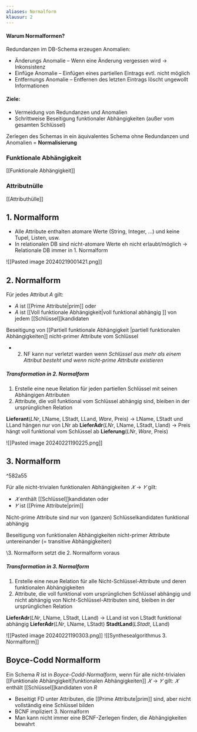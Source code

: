 ```yaml
---
aliases: Normalform
klausur: 2
---
```


#### Warum Normalformen?
Redundanzen im DB-Schema erzeugen Anomalien: 
- Änderungs Anomalie – Wenn eine Änderung vergessen wird -> Inkonsistenz 
- Einfüge Anomalie – Einfügen eines partiellen Eintrags evtl. nicht möglich 
- Entfernungs Anomalie – Entfernen des letzten Eintrags löscht ungewollt Informationen

#### Ziele: 
- Vermeidung von Redundanzen und Anomalien 
- Schrittweise Beseitigung funktionaler Abhängigkeiten (außer vom gesamten Schlüssel)

Zerlegen des Schemas in ein äquivalentes Schema ohne Redundanzen und Anomalien = **Normalisierung** 

### Funktionale Abhängigkeit
[[Funktionale Abhängigkeit]]

### Attributnülle
[[Attributhülle]]

## 1. Normalform

- Alle Attribute enthalten atomare Werte (String, Integer, …) und keine Tupel, Listen, usw. 
- In relationalen DB sind nicht-atomare Werte eh nicht erlaubt/möglich 
	-> Relationale DB immer in 1. Normalform

![[Pasted image 20240219001421.png]]

## 2. Normalform

Für jedes Attribut $A$ gilt: 
- $A$ ist [[Prime Attribute|prim]] oder 
- $A$ ist [[Voll funktionale Abhängigkeit|voll funktional abhängig ]] von jedem [[Schlüssel]]kandidaten 

Beseitigung von [[Partiell funktionale Abhängigkeit |partiell funktionalen Abhängigkeiten]]  nicht-primer Attribute vom Schlüssel

- 2. NF kann nur verletzt warden wenn *Schlüssel aus mehr als einem Attribut besteht und wenn nicht-prime Attribute existieren*
##### Transformation in 2. Normalform

1. Erstelle eine neue Relation für jeden partiellen Schlüssel mit seinen Abhängigen Attributen 
2. Attribute, die voll funktional vom Schlüssel abhängig sind, bleiben in der ursprünglichen Relation

**Lieferant**(*LNr*, LName, LStadt, LLand, *Ware*, Preis) 
-> LName, LStadt und LLand hängen nur von LNr ab 
**LieferAdr**(*LNr*, LName, LStadt, Lland) 
-> Preis hängt voll funktional vom Schlüssel ab 
**Lieferung**(*LNr*, *Ware*, Preis)

![[Pasted image 20240221190225.png]]
## 3. Normalform

^582a55

Für alle nicht-trivialen funktionalen Abhängigkeiten $𝑋 → 𝑌$ gilt: 
- $𝑋$ enthält [[Schlüssel]]kandidaten oder 
- $𝑌$ ist [[Prime Attribute|prim]]

Nicht-prime Attribute sind nur von (ganzen) Schlüsselkandidaten funktional abhängig

Beseitigung von funktionalen Abhängigkeiten nicht-primer Attribute untereinander (= transitive Abhängigkeiten)

\3. Normalform setzt die 2. Normalform voraus
##### Transformation in 3. Normalform

1. Erstelle eine neue Relation für alle Nicht-Schlüssel-Attribute und deren funktionalen Abhängigkeiten 
2. Attribute, die voll funktional vom ursprünglichen Schlüssel abhängig und nicht abhängig von Nicht-Schlüssel-Attributen sind, bleiben in der ursprünglichen Relation 

**LieferAdr**(*LNr*, LName, LStadt, LLand) 
-> LLand ist von LStadt funktional abhängig 
**LieferAdr**(*LNr*, LName, LStadt) 
**StadtLand**(*LStadt*, LLand)

![[Pasted image 20240221190303.png]]
![[Synthesealgorithmus 3. Normalform]]

## Boyce-Codd Normalform

Ein Schema $R$ ist in *Boyce-Codd-Normalform*, wenn für alle nicht-trivialen [[Funktionale Abhängigkeit|funktionalen Abhängigkeiten]] $𝑋 → 𝑌$ gilt: 
	 $𝑋$ enthält [[Schlüssel]]kandidaten von $R$

- Beseitigt FD unter Attributen, die [[Prime Attribute|prim]] sind, aber nicht vollständig eine Schlüssel bilden 
- BCNF impliziert 3. Normalform 
- Man kann nicht immer eine BCNF-Zerlegen finden, die Abhängigkeiten bewahrt

